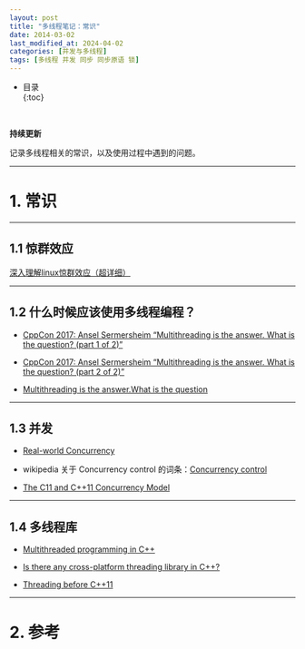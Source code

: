 ```yaml
---
layout: post
title: "多线程笔记：常识"
date: 2014-03-02
last_modified_at: 2024-04-02
categories: [并发与多线程]
tags: [多线程 并发 同步 同步原语 锁]
---
```


* 目录  
{:toc}
<br/>

**持续更新**   

记录多线程相关的常识，以及使用过程中遇到的问题。    

---

# 1. 常识

---

## 1.1 惊群效应

[深入理解linux惊群效应（超详细）](https://zhuanlan.zhihu.com/p/696195062)    


---

## 1.2 什么时候应该使用多线程编程？

* [CppCon 2017: Ansel Sermersheim “Multithreading is the answer. What is the question? (part 1 of 2)”](https://www.youtube.com/watch?v=GNw3RXr-VJk)

* [CppCon 2017: Ansel Sermersheim “Multithreading is the answer. What is the question? (part 2 of 2)”](https://www.youtube.com/watch?v=sDLQWivf1-I)

* [Multithreading is the answer.What is the question](https://www.copperspice.com/pdf/ACCU-Multi-Threading.pdf)

---

## 1.3 并发

* [Real-world Concurrency](https://queue.acm.org/detail.cfm?id=1454462)   

* wikipedia 关于 Concurrency control 的词条：[Concurrency control](https://en.wikipedia.org/wiki/Concurrency_control)

* [The C11 and C++11 Concurrency Model](https://www.cs.kent.ac.uk/people/staff/mjb211/docs/toc.pdf)   

---

## 1.4 多线程库

* [Multithreaded programming in C++](https://www.incredibuild.com/blog/multithreaded-programming-in-c)

* [Is there any cross-platform threading library in C++?](https://stackoverflow.com/questions/2561471/is-there-any-cross-platform-threading-library-in-c)

* [Threading before C++11](https://bajamircea.github.io/coding/cpp/2019/10/29/threading-before-cpp11.html)

---

# 2. 参考
